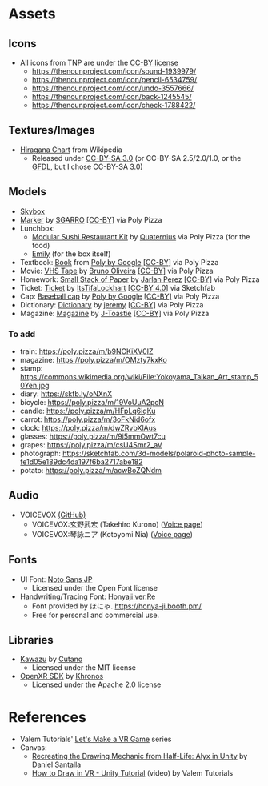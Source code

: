 # Assets

## Icons
- All icons from TNP are under the [CC-BY license](https://help.thenounproject.com/hc/en-us/articles/200509798-What-licenses-do-you-offer)
    - https://thenounproject.com/icon/sound-1939979/
    - https://thenounproject.com/icon/pencil-6534759/
    - https://thenounproject.com/icon/undo-3557666/
    - https://thenounproject.com/icon/back-1245545/
    - https://thenounproject.com/icon/check-1788422/

## Textures/Images
- [Hiragana Chart](https://commons.wikimedia.org/wiki/File:Table_hiragana.svg) from Wikipedia
    - Released under [CC-BY-SA 3.0](https://creativecommons.org/licenses/by-sa/3.0/deed.en) (or CC-BY-SA 2.5/2.0/1.0, or the [GFDL](https://www.gnu.org/licenses/fdl-1.3.html), but I chose CC-BY-SA 3.0)

## Models
- [Skybox](https://assetstore.unity.com/packages/2d/textures-materials/sky/fantasy-skybox-free-18353)
- [Marker](https://poly.pizza/m/tc4jUrXVs3) by [SGARRO](https://poly.pizza/u/SGARRO) [[CC-BY]](https://creativecommons.org/licenses/by/3.0/) via Poly Pizza 
- Lunchbox:
    - [Modular Sushi Restaurant Kit](https://poly.pizza/bundle/Modular-Sushi-Restaurant-Kit-LJZrZsNPM7) by [Quaternius](https://poly.pizza/u/Quaternius) via Poly Pizza (for the food)
    - [Emily](https://github.com/EmilyGoose) (for the box itself)
- Textbook: [Book](https://poly.pizza/m/4S1nr7WmUxm) from [Poly by Google](https://poly.pizza/u/Poly%20by%20Google) [[CC-BY]](https://creativecommons.org/licenses/by/3.0/) via Poly Pizza
- Movie: [VHS Tape](https://poly.pizza/m/73PcdQ7OFRX) by [Bruno Oliveira](https://poly.pizza/u/Bruno%20Oliveira) [[CC-BY]](https://creativecommons.org/licenses/by/3.0/) via Poly Pizza 
- Homework: [Small Stack of Paper](https://poly.pizza/m/aiBozYlPe--) by [Jarlan Perez](https://poly.pizza/u/Jarlan%20Perez) [[CC-BY]](https://creativecommons.org/licenses/by/3.0/) via Poly Pizza
- Ticket: [Ticket](https://sketchfab.com/3d-models/ticket-9ac52ae294364e9c9b78563c3268ebcf) by [ItsTifaLockhart](https://sketchfab.com/KateGirl.SK) [[CC-BY 4.0]](https://creativecommons.org/licenses/by/4.0/) via Sketchfab
- Cap: [Baseball cap](https://poly.pizza/m/aaC5GgcWEhM) by [Poly by Google](https://poly.pizza/u/Poly%20by%20Google) [[CC-BY]](https://creativecommons.org/licenses/by/3.0/) via Poly Pizza
- Dictionary: [Dictionary](https://poly.pizza/m/aQwmHJtOVl_) by [jeremy](https://poly.pizza/u/jeremy) [[CC-BY]](https://creativecommons.org/licenses/by/3.0/) via Poly Pizza
- Magazine: [Magazine](https://poly.pizza/m/OMzty7kxKo) by [J-Toastie](https://poly.pizza/u/J-Toastie) [[CC-BY]](https://creativecommons.org/licenses/by/3.0/) via Poly Pizza

### To add
- train: https://poly.pizza/m/b9NCKiXV0IZ 
- magazine: https://poly.pizza/m/OMzty7kxKo
- stamp: https://commons.wikimedia.org/wiki/File:Yokoyama_Taikan_Art_stamp_50Yen.jpg
- diary: https://skfb.ly/oNXnX
- bicycle: https://poly.pizza/m/19VoUuA2pcN
- candle: https://poly.pizza/m/HFpLq6iqKu
- carrot: https://poly.pizza/m/3oFkNid6ofx
- clock: https://poly.pizza/m/dwZRvbXlAus
- glasses: https://poly.pizza/m/9i5mmOwt7cu
- grapes: https://poly.pizza/m/csU4Smr2_aV
- photograph: https://sketchfab.com/3d-models/polaroid-photo-sample-fe1d05e189dc4da197f6ba2717abe182
- potato: https://poly.pizza/m/acwBoZQNdm

## Audio
- VOICEVOX [(GitHub)](https://github.com/VOICEVOX/voicevox_engine/tree/master)
  - VOICEVOX:玄野武宏 (Takehiro Kurono) ([Voice page](https://voicevox.hiroshiba.jp/product/kurono_takehiro/))
  - VOICEVOX:琴詠ニア (Kotoyomi Nia) ([Voice page](https://voicevox.hiroshiba.jp/product/kotoyomi_nia/))

## Fonts 
- UI Font: [Noto Sans JP](https://fonts.google.com/noto/specimen/Noto+Sans)
    - Licensed under the Open Font license
- Handwriting/Tracing Font: [Honyaji ver.Re](https://honya-ji.booth.pm/items/6193040)
    - Font provided by ほにゃ. https://honya-ji.booth.pm/
    - Free for personal and commercial use.

## Libraries
- [Kawazu](https://github.com/Cutano/Kawazu) by [Cutano](https://github.com/Cutano/)
    - Licensed under the MIT license
- [OpenXR SDK](https://github.com/KhronosGroup/OpenXR-SDK-Source) by [Khronos](https://github.com/KhronosGroup/)
    - Licensed under the Apache 2.0 license

# References
- Valem Tutorials' [Let's Make a VR Game](https://www.youtube.com/playlist?list=PLpEoiloH-4eM-fykn_3_QcJ-A_MIJF5B9) series
- Canvas:
    - [Recreating the Drawing Mechanic from Half-Life: Alyx in Unity](https://80.lv/articles/recreating-the-drawing-mechanic-from-half-life-alyx-in-unity/) by Daniel Santalla
    - [How to Draw in VR - Unity Tutorial](https://youtu.be/VAnBM18Q5Ow) (video) by Valem Tutorials
